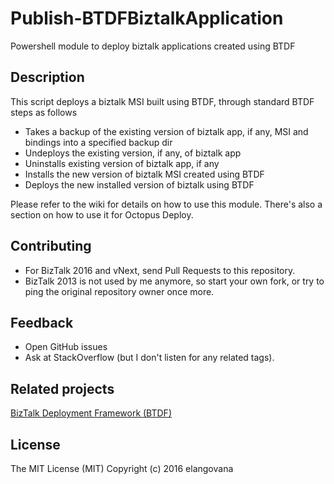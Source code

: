 # Publish-BTDFBiztalkApplication
Powershell module to deploy biztalk applications created using BTDF

## Description
This script deploys a biztalk MSI built using BTDF, through standard BTDF steps as follows

- Takes a backup of the existing version of biztalk app, if any, MSI and bindings into a specified backup dir
- Undeploys the existing version, if any, of biztalk app
- Uninstalls existing version of biztalk app, if any
- Installs the new version of biztalk MSI created using BTDF
- Deploys the new installed version of biztalk using BTDF

Please refer to the wiki for details on how to use this module. There's also a section on how to use it for Octopus Deploy.

## Contributing
- For BizTalk 2016 and vNext, send Pull Requests to this repository.
- BizTalk 2013 is not used by me anymore, so start your own fork, or try to ping the original repository owner once more.

## Feedback
- Open GitHub issues
- Ask at StackOverflow (but I don't listen for any related tags).

## Related projects
[BizTalk Deployment Framework (BTDF)](https://github.com/BTDF/DeploymentFramework)

## License
The MIT License (MIT)
Copyright (c) 2016 elangovana
